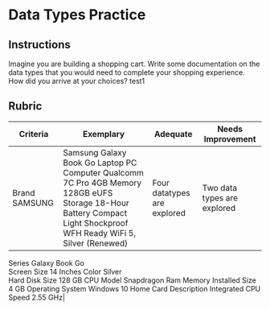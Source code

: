# Data Types Practice

## Instructions

Imagine you are building a shopping cart. Write some documentation on the data types that you would need to complete your shopping experience. How did you arrive at your choices?
test1
## Rubric

Criteria | Exemplary | Adequate | Needs Improvement
---- | ---- | ---- | ---- |
|Brand	SAMSUNG   |Samsung Galaxy Book Go Laptop PC Computer Qualcomm 7C Pro 4GB Memory 128GB eUFS Storage 18-Hour Battery Compact Light Shockproof WFH Ready WiFi 5, Silver (Renewed) |Four datatypes are explored|Two data types are explored|
Series	Galaxy Book Go  
Screen Size	14 Inches
Color	Silver        
Hard Disk Size	128 GB
CPU Model	Snapdragon
Ram Memory Installed Size	4 GB
Operating System	Windows 10 Home
Card Description	Integrated
CPU Speed	2.55 GHz|

